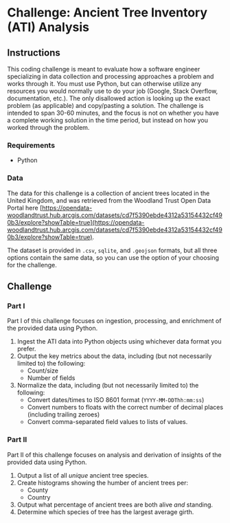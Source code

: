 # Challenge: Ancient Tree Inventory (ATI) Analysis

## Instructions

This coding challenge is meant to evaluate how a software engineer specializing in data collection and processing approaches a problem and works through it. You must use Python, but can otherwise utilize any resources you would normally use to do your job (Google, Stack Overflow, documentation, etc.). The only disallowed action is looking up the exact problem (as applicable) and copy/pasting a solution. The challenge is intended to span 30-60 minutes, and the focus is not on whether you have a complete working solution in the time period, but instead on how you worked through the problem.

### Requirements

* Python

### Data

The data for this challenge is a collection of ancient trees located in the United Kingdom, and was retrieved from the Woodland Trust Open Data Portal here [https://opendata-woodlandtrust.hub.arcgis.com/datasets/cd7f5390ebde4312a53154432cf490b3/explore?showTable=true](https://opendata-woodlandtrust.hub.arcgis.com/datasets/cd7f5390ebde4312a53154432cf490b3/explore?showTable=true).

The dataset is provided in `.csv`, `sqlite`, and `.geojson` formats, but all three options contain the same data, so you can use the option of your choosing for the challenge.

## Challenge

### Part I

Part I of this challenge focuses on ingestion, processing, and enrichment of the provided data using Python. 

1. Ingest the ATI data into Python objects using whichever data format you prefer.
2. Output the key metrics about the data, including (but not necessarily limited to) the following:
   * Count/size
   * Number of fields
3. Normalize the data, including (but not necessarily limited to) the following:
   * Convert dates/times to ISO 8601 format (`YYYY-MM-DDThh:mm:ss`)
   * Convert numbers to floats with the correct number of decimal places (including trailing zeroes)
   * Convert comma-separated field values to lists of values.

### Part II

Part II of this challenge focuses on analysis and derivation of insights of the provided data using Python.

1. Output a list of all *unique* ancient tree species. 
2. Create histograms showing the humber of ancient trees per:
   * County
   * Country
3. Output what percentage of ancient trees are both alive *and* standing.
4. Determine which species of tree has the largest average girth.

